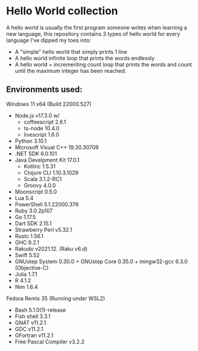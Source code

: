 # Hello World collection
A hello world is usually the first program someone writes when learning a new language, this repository contains 3 types of hello world for every language I've dipped my toes into:
- A "simple" hello world that simply prints 1 line
- A hello world infinite loop that prints the words endlessly
- A hello world + incrementing count loop that prints the words and count until the maximum integer has been reached.

## Environments used:
Windows 11 x64 (Build 22000.527)
- Node.js v17.3.0 w/
    - coffeescript 2.6.1 
    - ts-node 10.4.0
    - livescript 1.6.0
- Python 3.10.1
- Microsoft Visual C++ 19.30.30709
- .NET SDK 6.0.101
- Java Develpment Kit 17.0.1
    - Kotlinc 1.5.31
    - Clojure CLI 1.10.3.1029
    - Scala 3.1.2-RC1
    - Groovy 4.0.0
- Moonscript 0.5.0
- Lua 5.4
- PowerShell 5.1.22000.376
- Ruby 3.0.2p107
- Go 1.17.5
- Dart SDK 2.15.1
- Strawberry Perl v5.32.1
- Rustc 1.56.1
- GHC 9.2.1
- Rakudo v2021.12. (Raku v6.d)
- Swift 5.52
- GNUstep System 0.30.0 + GNUstep Core 0.35.0 + mingw32-gcc 6.3.0 (Objective-C)
- Julia 1.7.1
- R 4.1.2
- Nim 1.6.4

Fedora Remix 35 (Running under WSL2)
- Bash 5.1.0(1)-release 
- Fish shell 3.3.1
- GNAT v11.2.1
- GDC v11.2.1
- GFortran v11.2.1
- Free Pascal Compiler v3.2.2